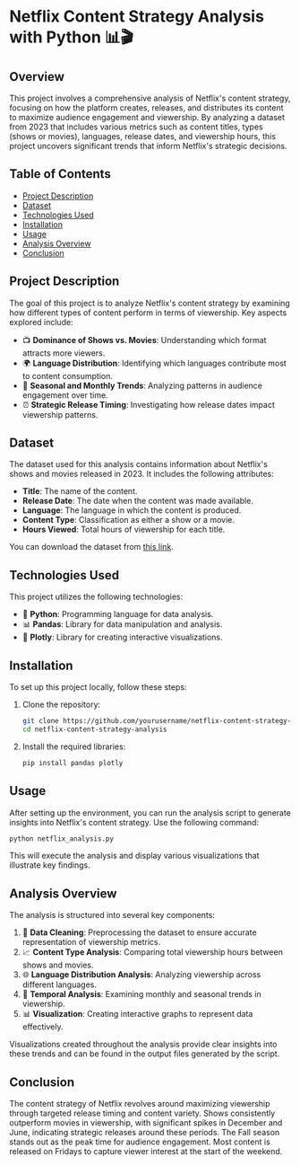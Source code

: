 
# Netflix Content Strategy Analysis with Python 📊🎬

## Overview
This project involves a comprehensive analysis of Netflix's content strategy, focusing on how the platform creates, releases, and distributes its content to maximize audience engagement and viewership. By analyzing a dataset from 2023 that includes various metrics such as content titles, types (shows or movies), languages, release dates, and viewership hours, this project uncovers significant trends that inform Netflix's strategic decisions.

## Table of Contents
- [Project Description](#project-description)
- [Dataset](#dataset)
- [Technologies Used](#technologies-used)
- [Installation](#installation)
- [Usage](#usage)
- [Analysis Overview](#analysis-overview)
- [Conclusion](#conclusion)


## Project Description
The goal of this project is to analyze Netflix's content strategy by examining how different types of content perform in terms of viewership. Key aspects explored include:
- 📺 **Dominance of Shows vs. Movies**: Understanding which format attracts more viewers.
- 🌍 **Language Distribution**: Identifying which languages contribute most to content consumption.
- 📅 **Seasonal and Monthly Trends**: Analyzing patterns in audience engagement over time.
- ⏰ **Strategic Release Timing**: Investigating how release dates impact viewership patterns.

## Dataset
The dataset used for this analysis contains information about Netflix's shows and movies released in 2023. It includes the following attributes:
- **Title**: The name of the content.
- **Release Date**: The date when the content was made available.
- **Language**: The language in which the content is produced.
- **Content Type**: Classification as either a show or a movie.
- **Hours Viewed**: Total hours of viewership for each title.

You can download the dataset from [this link](insert_dataset_link_here).

## Technologies Used
This project utilizes the following technologies:
- 🐍 **Python**: Programming language for data analysis.
- 📊 **Pandas**: Library for data manipulation and analysis.
- 🌟 **Plotly**: Library for creating interactive visualizations.

## Installation
To set up this project locally, follow these steps:

1. Clone the repository:
   ```bash
   git clone https://github.com/yourusername/netflix-content-strategy-analysis.git
   cd netflix-content-strategy-analysis
   ```

2. Install the required libraries:
   ```bash
   pip install pandas plotly
   ```

## Usage
After setting up the environment, you can run the analysis script to generate insights into Netflix's content strategy. Use the following command:

```bash
python netflix_analysis.py
```

This will execute the analysis and display various visualizations that illustrate key findings.

## Analysis Overview
The analysis is structured into several key components:
1. 🧹 **Data Cleaning**: Preprocessing the dataset to ensure accurate representation of viewership metrics.
2. 📈 **Content Type Analysis**: Comparing total viewership hours between shows and movies.
3. 🌐 **Language Distribution Analysis**: Analyzing viewership across different languages.
4. 📅 **Temporal Analysis**: Examining monthly and seasonal trends in viewership.
5. 📊 **Visualization**: Creating interactive graphs to represent data effectively.



Visualizations created throughout the analysis provide clear insights into these trends and can be found in the output files generated by the script.

## Conclusion
The content strategy of Netflix revolves around maximizing viewership through targeted release timing and content variety. Shows consistently outperform movies in viewership, with significant spikes in December and June, indicating strategic releases around these periods. The Fall season stands out as the peak time for audience engagement. Most content is released on Fridays to capture viewer interest at the start of the weekend.
